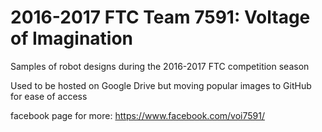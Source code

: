 # 2016-2017 FTC Team 7591: Voltage of Imagination
Samples of robot designs during the 2016-2017 FTC competition season

Used to be hosted on Google Drive but moving popular images to GitHub for ease of access

facebook page for more: https://www.facebook.com/voi7591/
